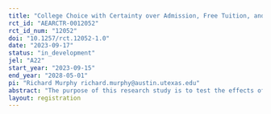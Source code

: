 ```yaml
---
title: "College Choice with Certainty over Admission, Free Tuition, and Housing"
rct_id: "AEARCTR-0012052"
rct_id_num: "12052"
doi: "10.1257/rct.12052-1.0"
date: "2023-09-17"
status: "in_development"
jel: "A22"
start_year: "2023-09-15"
end_year: "2028-05-01"
pi: "Richard Murphy richard.murphy@austin.utexas.edu"
abstract: "The purpose of this research study is to test the effects of three “certainties” on college application, enrollment, and persistence among high-ability, low-income students. The intervention involves randomized access to informational materials that jointly provide certainty about admissions, tuition, and housing. All treated students are guaranteed that, for four years, financial aid will cover tuition costs, they will have a place in on-campus housing, and they will receive a $1,800 subsidy toward housing. Moreover, all students in the top 6% of their graduating cohort are guaranteed admission. This intervention builds on Dynarki et al. (2021), which provided certainty about tuition to Michigan students. This study includes Texas students who are in the Top 10% of their 12th-grade cohort and are eligible for the Free and Reduced-Price Lunch program."
layout: registration
---
```


